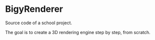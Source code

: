# BigyRenderer

Source code of a school project.

The goal is to create a 3D rendering engine step by step, from scratch.
